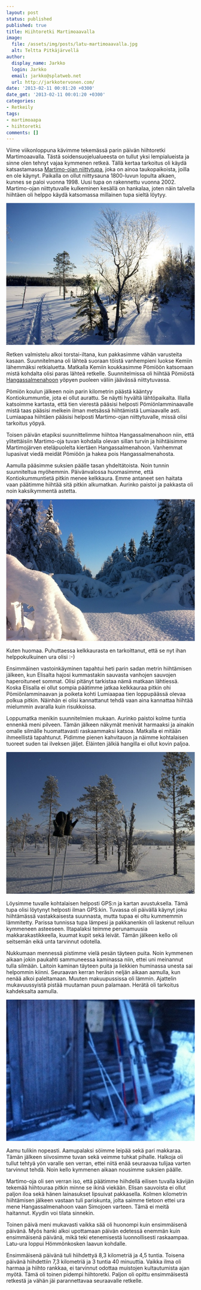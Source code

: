 ```yaml
---
layout: post
status: published
published: true
title: Hiihtoretki Martimoaavalla
image:
  file: /assets/img/posts/latu-martimoaavalla.jpg
  alt: Teltta Pitkäjärvellä
author:
  display_name: Jarkko
  login: Jarkko
  email: jarkko@splatweb.net
  url: http://jarkkotervonen.com/
date: '2013-02-11 00:01:20 +0300'
date_gmt: '2013-02-11 00:01:20 +0300'
categories:
- Retkeily
tags:
- martimoaapa
- hiihtoretki
comments: []
---
```

Viime viikonloppuna kävimme tekemässä parin päivän hiihtoretki Martimoaavalla. Tästä soidensuojelualueesta on tullut yksi lempialueista ja sinne olen tehnyt vajaa kymmenen retkeä. Tällä kertaa tarkoitus oli käydä katsastamassa [Martimo-ojan niittytupa](http://www.martimoaapa.com/martimoaapa/autiotuvat-ja-muut-taukopaikat/martimo-ojan-niittytupa.html), joka on ainoa taukopaikoista, joilla en ole käynyt. Paikalla on ollut niittysauna 1800-luvun lopulta alkaen, kunnes se paloi vuonna 1998. Uusi tupa on rakennettu vuonna 2002. Martimo-ojan niittytuvalle kulkeminen kesällä on hankalaa, joten näin talvella hiihtäen oli helppo käydä katsomassa millainen tupa sieltä löytyy.

<amp-img src="/assets/img/posts/latu-martimoaavalla.jpg" alt="Latu Martimoaavalla" width="4" height="3" layout="responsive">
  <noscript><img src="/assets/img/posts/latu-martimoaavalla.jpg" alt="Latu Martimoaavalla" /></noscript>
</amp-img>

Retken valmistelu alkoi torstai-iltana, kun pakkasimme vähän varusteita kasaan. Suunnitelmana oli lähteä suoraan töistä vanhempieni luokse Kemiin lähemmäksi retkialuetta. Matkalla Kemiin koukkasimme Pömiöön katsomaan mistä kohdalta olisi paras lähteä retkelle. Suunnitelmissa oli hiihtää Pömiöstä [Hangassalmenahoon](http://www.martimoaapa.com/martimoaapa/autiotuvat-ja-muut-taukopaikat/hangassalmenaho-laavu.html) yöpyen puoleen väliin jäävässä niittytuvassa.

Pömiön koulun jälkeen noin parin kilometrin päästä kääntyy Kontiokummuntie, jota ei ollut aurattu. Se näytti hyvältä lähtöpaikalta. Illalla katsoimme kartasta, että tien vierestä pääsisi helposti Pömiönlamminaavalle mistä taas pääsisi melkein ilman metsässä hiihtämistä Lumiaavalle asti. Lumiaapaa hiihtäen pääsisi helposti Martimo-ojan niittytuvalle, missä olisi tarkoitus yöpyä.

Toisen päivän etapiksi suunnittelimme hiihtoa Hangassalmenahoon niin, että ylitettäisiin Martimo-oja tuvan kohdalla olevan sillan turvin ja hiihtäisimme Martimojärven eteläpuolelta kiertäen Hangassalmenahoon. Vanhemmat lupasivat viedä meidät Pömiöön ja hakea pois Hangassalmenahosta.

Aamulla pääsimme suksien päälle tasan yhdeltätoista. Noin tunnin suunniteltua myöhemmin. Päivänvalossa huomasimme, että Kontiokummuntietä pitkin menee kelkkaura. Emme antaneet sen haitata vaan päätimme hiihtää sitä pitkin alkumatkan. Aurinko paistoi ja pakkasta oli noin kaksikymmentä astetta.

<amp-img src="/assets/img/posts/kontiokummuntie-pomiolla.jpg" alt="Kontiokummuntie-pomiolla" width="4" height="3" layout="responsive">
  <noscript><img src="/assets/img/posts/kontiokummuntie-pomiolla.jpg" alt="kontiokummuntie-pomiolla" /></noscript>
</amp-img>

Kuten huomaa. Puhuttaessa kelkkaurasta en tarkoittanut, että se nyt ihan helppokulkuinen ura olisi :-)

Ensimmäinen vastoinkäyminen tapahtui heti parin sadan metrin hiihtämisen jälkeen, kun Elisalta hajosi kummastakin sauvasta vanhojen sauvojen haperoituneet sommat. Olisi pitänyt tarkistaa nämä matkaan lähtiessä. Koska Elisalla ei ollut sompia päätimme jatkaa kelkkauraa pitkin ohi Pömiönlamminaavan ja poiketa kohti Lumiaapaa tien loppupäässä olevaa polkua pitkin. Näinhän ei olisi kannattanut tehdä vaan aina kannattaa hiihtää mielummin avaralla kuin risukkoissa.

Loppumatka menikin suunnitelmien mukaan. Aurinko paistoi kolme tuntia ennenkä meni pilveen. Tämän jälkeen näkymät menivät harmaaksi ja ainakin omalle silmälle huomattavasti raskaammaksi katsoa. Matkalla ei mitään ihmeellistä tapahtunut. Pidimme pienen kahvitauon ja näimme kohtalaisen tuoreet suden tai ilveksen jäljet. Eläinten jälkiä hangilla ei ollut kovin paljoa.

<amp-img src="/assets/img/posts/tauko-paikalla-lumiaavalla.jpg" alt="Tauko Lumiaavalla" width="4" height="3" layout="responsive">
  <noscript><img src="/assets/img/posts/tauko-paikalla-lumiaavalla.jpg" alt="Tauko Lumiaavalla" /></noscript>
</amp-img>

Löysimme tuvalle kohtalaisen helposti GPS:n ja kartan avustuksella. Tämä tupa olisi löytynyt helposti ilman GPS:kin. Tuvassa oli päivällä käynyt joku hiihtämässä vastakkaisesta suunnasta, mutta tupaa ei oltu kummemmin lämmitetty. Parissa tunnissa tupa lämpesi ja pakkanenkin oli laskenut reiluun kymmeneen asteeseen. Iltapalaksi teimme perunamuusia makkarakastikkeella, kuumat kupit sekä leivät. Tämän jälkeen kello oli seitsemän eikä unta tarvinnut odotella.

Nukkumaan mennessä pistimme vielä pesän täyteen puita. Noin kymmenen aikaan jokin paukahti sammuneessa kaminassa niin, ettei uni meinannut tulla silmään. Laitoin kaminan täyteen puita ja liekkien huminassa unesta sai helpommin kiinni. Seuraavan kerran heräsin neljän aikaan aamulla, kun nenää alkoi paleltamaan. Muuten makuupussissa oli lämmin. Ajattelin mukavuussyistä pistää muutaman puun palamaan. Herätä oli tarkoitus kahdeksalta aamulla.

<amp-img src="/assets/img/posts/martimo-ojan-autiotupa.jpg" alt="Martimo-ojan autiotupa" width="4" height="3" layout="responsive">
  <noscript><img src="/assets/img/posts/martimo-ojan-autiotupa.jpg" alt="Martimo-ojan autiotupa" /></noscript>
</amp-img>

Aamu tulikin nopeasti. Aamupalaksi söimme leipää sekä pari makkaraa. Tämän jälkeen siivosimme tuvan sekä veimme tuhkat pihalle. Halkoja oli tullut tehtyä yön varalle sen verran, ettei niitä enää seuraavaa tulijaa varten tarvinnut tehdä. Noin kello kymmenen aikaan nousimme suksien päälle.

Martimo-oja oli sen verran iso, että päätimme hiihdellä eilisen tuvalla kävijän tekemää hiihtouraa pitkin minne se ikinä viekään. Elisan sauvoista ei ollut paljon iloa sekä hänen lainasukset lipsuivat pakkasella. Kolmen kilometrin hiihtämisen jälkeen vastaan tuli pariskunta, jolta saimme tietoon ettei ura mene Hangassalmenahoon vaan Simojoen varteen. Tämä ei meitä haitannut. Kyydin voi tilata sinnekin.

Toinen päivä meni mukavasti vaikka sää oli huonompi kuin ensimmäisenä päivänä. Myös hanki alkoi upottamaan päivän edetessä enemmän kuin ensimmäisenä päivänä, mikä teki etenemisestä luonnollisesti raskaampaa. Latu-ura loppui Hömmönkosken laavun kohdalle.

Ensimmäisenä päivänä tuli hiihdettyä 8,3 kilometriä ja 4,5 tuntia. Toisena päivänä hiihdettiin 7,3 kilometriä ja 3 tuntia 40 minuuttia. Vaikka ilma oli harmaa ja hiihto rankkaa, ei tarvinnut odottaa muistojen kultautumista ajan myötä. Tämä oli toinen pidempi hiihtoretki. Paljon oli opittu ensimmäisestä retkestä ja vähän jäi parannettavaa seuraavalle retkelle.
